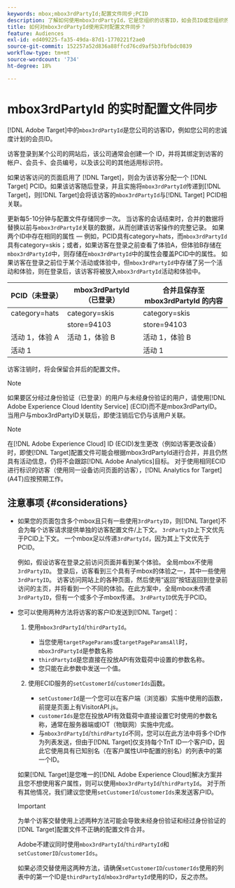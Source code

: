 ```yaml
---
keywords: mbox;mbox3rdPartyId;配置文件同步;PCID
description: 了解如何使用mbox3rdPartyId，它是您组织的访客ID，如会员ID或您组织的忠诚度计划。
title: 如何对mbox3rdPartyId使用实时配置文件同步？
feature: Audiences
exl-id: ed409225-fa35-49da-87d1-1770221f2ae0
source-git-commit: 152257a52d836a88ffcd76cd9af5b3fbfbdc0839
workflow-type: tm+mt
source-wordcount: '734'
ht-degree: 18%

---
```


# mbox3rdPartyId 的实时配置文件同步

[!DNL Adobe Target]中的`mbox3rdPartyId`是您公司的访客ID，例如您公司的忠诚度计划的会员ID。

访客登录到某个公司的网站后，该公司通常会创建一个 ID，并将其绑定到访客的帐户、会员卡、会员编号，以及该公司的其他适用标识符。

如果访客访问的页面启用了 [!DNL Target]，则会为该访客分配一个 [!DNL Target] PCID。如果该访客随后登录，并且实施将`mbox3rdPartyId`传递到[!DNL Target]，则[!DNL Target]会将该访客的`mbox3rdPartyId`与[!DNL Target] PCID相关联。

更新每5-10分钟与配置文件存储同步一次。 当访客的会话结束时，合并的数据将替换以前与`mbox3rdPartyId`关联的数据，从而创建该访客操作的完整记录。 如果两个ID中存在相同的属性 — 例如，PCID具有category=hats，而`mbox3rdPartyId`具有category=skis；或者，如果访客在登录之前查看了体验A，但体验B存储在`mbox3rdPartyId`中，则存储在`mbox3rdPartyId`中的属性会覆盖PCID中的属性。 如果访客在登录之前位于某个活动或体验中，但`mbox3rdPartyId`中存储了另一个活动和体验，则在登录后，该访客将被放入`mbox3rdPartyId`活动和体验中。

| PCID（未登录） | mbox3rdPartyId（已登录） | 合并且保存至 mbox3rdPartyId 的内容 |
|---|---|---|
| category=hats | category=skis | category=skis |
|   | store=94103 | store=94103 |
| 活动 1，体验 A | 活动 1，体验 B | 活动 1，体验 B |
| 活动 1 |  | 活动 1 |

访客注销时，将会保留合并后的配置文件。

>[!NOTE]
>
>如果要区分经过身份验证（已登录）的用户与未经身份验证的用户，请使用[!DNL Adobe Experience Cloud Identity Service] (ECID)而不是mbox3rdPartyID。 当用户与mbox3rdPartyID关联后，即使注销后它仍与该用户关联。

>[!NOTE]
>
>在[!DNL Adobe Experience Cloud] ID (ECID)发生更改（例如访客更改设备）时，即使[!DNL Target]配置文件可能会根据mbox3rdPartyId进行合并，并且仍然具有活动信息，仍将不会跟踪[!DNL Adobe Analytics]目标。 对于使用相同ECID进行标识的访客（使用同一设备访问页面的访客），[!DNL Analytics for Target] (A4T)应按预期工作。

## 注意事项 {#considerations}

* 如果您的页面包含多个mbox且只有一些使用`3rdPartyID`，则[!DNL Target]不会为每个访客请求提供单独的访客配置文件/上下文。 `3rdPartyID`上下文优先于PCID上下文。 一个mbox足以传递`3rdPartyId`，因为其上下文优先于PCID。

  例如，假设访客在登录之前访问页面并看到某个体验。 全局mbox不使用`3rdPartyID`。 登录后，访客看到三个具有子mbox的体验之一，其中一些使用`3rdPartyID`。 访客访问网站上的各种页面，然后使用“返回”按钮返回到登录前访问的主页，并将看到一个不同的体验。在此方案中，全局mbox未传递`3rdPartyID`，但有一个或多个子mbox传递。 `3rdPartyID`优先于PCID。

* 您可以使用两种方法将访客的客户ID发送到[!DNL Target]：

   1. 使用`mbox3rdPartyId`/`thirdPartyId`。

      * 当您使用`targetPageParams`或`targetPageParamsAll`时，`mbox3rdPartyId`是参数名称
      * `thirdPartyId`是您直接在投放API有效载荷中设置的参数名称。
      * 您只能在此参数中发送一个值。

   1. 使用ECID服务的`setCustomerId`/`customerIds`函数。

      * `setCustomerId`是一个您可以在客户端（浏览器）实施中使用的函数，前提是页面上有VisitorAPI.js。
      * `customerIds`是您在投放API有效载荷中直接设置它时使用的参数名称，通常在服务器端或IOT（物联网）实施中完成。
      * 与`mbox3rdPartyId`/`thirdPartyId`不同，您可以在此方法中将多个ID作为列表发送，但由于[!DNL Target]仅支持每个TnT ID一个客户ID，因此它使用具有已知别名（在客户属性UI中配置的别名）的列表中的第一个ID。

  如果[!DNL Target]是您唯一的[!DNL Adobe Experience Cloud]解决方案并且您不想使用客户属性，则可以使用`mbox3rdPartyId`/`thirdPartyId`。 对于所有其他情况，我们建议您使用`setCustomerId`/`customerIds`来发送客户ID。

  >[!IMPORTANT]
  >
  > 为单个访客交替使用上述两种方法可能会导致未经身份验证和经过身份验证的[!DNL Target]配置文件不正确的配置文件合并。
  >
  >Adobe不建议同时使用`mbox3rdPartyId`/`thirdPartyId`和`setCustomerID`/`customerIds`。
  >
  >如果必须交替使用这两种方法，请确保`setCustomerID`/`customerIds`使用的列表中的第一个ID是`thirdPartyId`/`mbox3rdPartyId`使用的ID，反之亦然。

